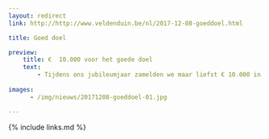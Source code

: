 ```yaml
---
layout: redirect
link: http://http://www.veldenduin.be/nl/2017-12-08-goeddoel.html

title: Goed doel

preview:
    title: €  10.000 voor het goede doel
    text: 
        - Tijdens ons jubileumjaar zamelden we maar liefst € 10.000 in voor Zorghuis Oostende en Huis aan Zee. 
        
images:
      - /img/nieuws/20171208-goeddoel-01.jpg

---
```


{% include links.md %}

